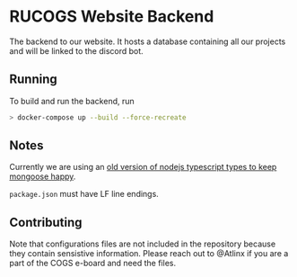 # RUCOGS Website Backend

The backend to our website. It hosts a database containing all our projects and will be linked to the discord bot.

## Running

To build and run the backend, run

```bash
> docker-compose up --build --force-recreate
```

## Notes

Currently we are using an [old version of nodejs typescript types to keep mongoose happy](https://stackoverflow.com/questions/70607218/error-importing-mongodb-with-typescript).

`package.json` must have LF line endings.

## Contributing

Note that configurations files are not included in the repository because they contain sensistive information. Please reach out to @Atlinx if you are a part of the COGS e-board and need the files.